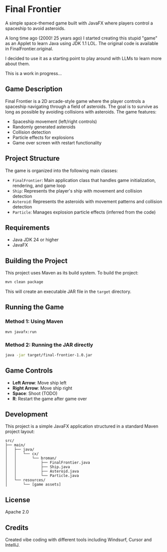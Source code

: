 # Final Frontier
A simple space-themed game built with JavaFX where players control a spaceship to avoid asteroids.

A long time ago (2000! 25 years ago) I started creating this stupid "game" as an Applet to learn Java
using JDK 1.1 LOL. The original code is available in FinalFrontier.original.

I decided to use it as a starting point to play around with LLMs to learn more
about them.

This is a work in progress...

## Game Description
Final Frontier is a 2D arcade-style game where the player controls a spaceship navigating through a field of asteroids. The goal is to survive as long as possible by avoiding collisions with asteroids. The game features:
- Spaceship movement (left/right controls)
- Randomly generated asteroids
- Collision detection
- Particle effects for explosions
- Game over screen with restart functionality

## Project Structure
The game is organized into the following main classes:
- `FinalFrontier`: Main application class that handles game initialization, rendering, and game loop
- `Ship`: Represents the player's ship with movement and collision detection
- `Asteroid`: Represents the asteroids with movement patterns and collision detection
- `Particle`: Manages explosion particle effects (inferred from the code)

## Requirements
- Java JDK 24 or higher
- JavaFX

## Building the Project
This project uses Maven as its build system. To build the project:
``` bash
mvn clean package
```
This will create an executable JAR file in the `target` directory.
## Running the Game
### Method 1: Using Maven
``` bash
mvn javafx:run
```
### Method 2: Running the JAR directly
``` bash
java -jar target/final-frontier-1.0.jar
```
## Game Controls
- **Left Arrow**: Move ship left
- **Right Arrow**: Move ship right
- **Space**: Shoot (TODO)
- **R**: Restart the game after game over

## Development
This project is a simple JavaFX application structured in a standard Maven project layout:
```
src/
├── main/
│   ├── java/
│   │   └── cx/
│   │       └── broman/
│   │           ├── FinalFrontier.java
│   │           ├── Ship.java
│   │           ├── Asteroid.java
│   │           └── Particle.java
│   └── resources/
│       └── [game assets]
```
## License
Apache 2.0
## Credits
Created vibe coding with different tools including Windsurf, Cursor and IntelliJ.
